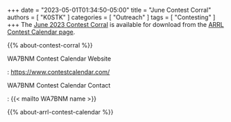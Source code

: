 +++
date = "2023-05-01T01:34:50-05:00"
title = "June Contest Corral"
authors = [ "K0STK" ]
categories = [ "Outreach" ]
tags = [ "Contesting" ]
+++
The
[June 2023 Contest Corral](http://www.arrl.org/files/file/Contest%20Corral/2023/June%202023%20Corral.pdf)
is available for download from the
[ARRL Contest Calendar page](http://www.arrl.org/contest-calendar).

<!--more-->

{{% about-contest-corral %}}

WA7BNM Contest Calendar Website

: https://www.contestcalendar.com/

WA7BNM Contest Calendar Contact

: {{< mailto WA7BNM name >}}

{{% about-arrl-contest-calendar %}}
